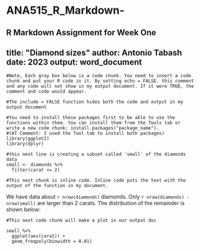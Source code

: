 # ANA515_R_Markdown-
R Markdown Assignment for Week One 
---
title: "Diamond sizes"
author: Antonio Tabash
date: 2023
output: word_document
---

``` {r, echo = FALSE}
#Note, Each gray box below is a code chunk. You need to insert a code chunk and put your R code in it. By setting echo = FALSE. this comment and any code will not show in my output document. If it were TRUE, the comment and code would appear. 
```

```{r setup, include = FALSE}
#The include = FALSE function hides both the code and output in my output document

#You need to install these packages first to be able to use the functions within them. You can install them from the Tools tab or write a new code chunk: install.packages("package_name"). 
#(AT Comment: I used the Tool tab to install both packages)
library(ggplot2)
library(dplyr)
```

```{r, include = FALSE}
#this next line is creating a subset called 'small' of the diamonds data
small <- diamonds %>% 
  filter(carat <= 2)
```

```{r, echo = FALSE}
#This next chunk is inline code. Inline code puts the text with the output of the function in my document.
```

We have data about `r nrow(diamonds)` diamonds. Only 
`r nrow(diamonds) - nrow(small)` are larger than
2 carats. The distribution of the remainder is shown
below:

``` {r, echo = FALSE}
#This next code chunk will make a plot in our output doc
```

```{r, echo = FALSE}
small %>% 
  ggplot(aes(carat)) + 
  geom_freqpoly(binwidth = 0.01)
```
